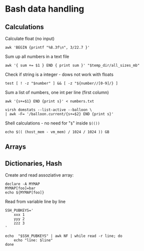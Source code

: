 Bash data handling
==================




Calculations
------------

Calculate float (no input)

    awk 'BEGIN {printf "%8.3f\n", 3/22.7 }'

Sum up all numbers in a text file

    awk '{ sum += $1 } END { print sum }' "$temp_dir/all_sizes_mb"


Check if string is a integer - dows not work with floats

    test [ ! -z "$number" ] && [ -z "${number//[0-9]/} ]



Sum a list of numbers, one int per line (first column)

    awk '{s+=$1} END {print s}' < numbers.txt

    virsh domstats --list-active --balloon \
    | awk -F= '/balloon.current/{s+=$2} END {print s}'


Shell calculations - no need for "`$`" inside `$(())`

    echo $(( (host_mem - vm_mem) / 1024 / 1024 )) GB


Arrays
------


Dictionaries, Hash
------------------

Create and read assoziative array:

    declare -A MYMAP
    MYMAP[foo]=bar 
    echo ${MYMAP[foo]}


Read from variable line by line

    SSH_PUBKEYS='
        xxx 1
        yyy 2
        zzz 3
    '

    echo  "$SSH_PUBKEYS" | awk NF | while read -r line; do
        echo "line: $line"
    done 
